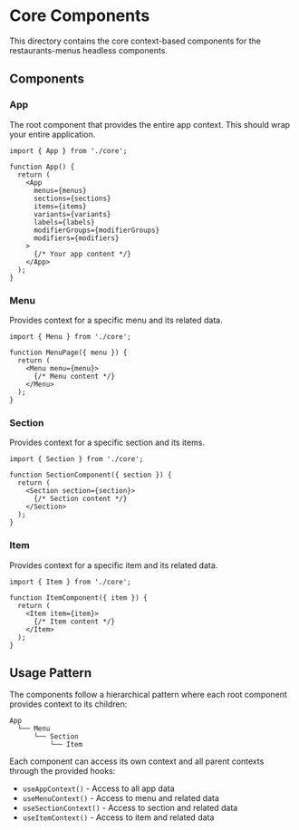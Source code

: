 # Core Components

This directory contains the core context-based components for the restaurants-menus headless components.

## Components

### App
The root component that provides the entire app context. This should wrap your entire application.

```tsx
import { App } from './core';

function App() {
  return (
    <App
      menus={menus}
      sections={sections}
      items={items}
      variants={variants}
      labels={labels}
      modifierGroups={modifierGroups}
      modifiers={modifiers}
    >
      {/* Your app content */}
    </App>
  );
}
```

### Menu
Provides context for a specific menu and its related data.

```tsx
import { Menu } from './core';

function MenuPage({ menu }) {
  return (
    <Menu menu={menu}>
      {/* Menu content */}
    </Menu>
  );
}
```

### Section
Provides context for a specific section and its items.

```tsx
import { Section } from './core';

function SectionComponent({ section }) {
  return (
    <Section section={section}>
      {/* Section content */}
    </Section>
  );
}
```

### Item
Provides context for a specific item and its related data.

```tsx
import { Item } from './core';

function ItemComponent({ item }) {
  return (
    <Item item={item}>
      {/* Item content */}
    </Item>
  );
}
```

## Usage Pattern

The components follow a hierarchical pattern where each root component provides context to its children:

```
App
  └── Menu
      └── Section
          └── Item
```

Each component can access its own context and all parent contexts through the provided hooks:

- `useAppContext()` - Access to all app data
- `useMenuContext()` - Access to menu and related data
- `useSectionContext()` - Access to section and related data
- `useItemContext()` - Access to item and related data
